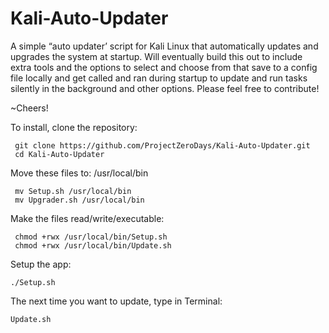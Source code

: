 # Kali-Auto-Updater

A simple “auto updater’ script for Kali Linux that automatically updates and upgrades the system at startup. Will eventually build this out to include extra tools and the options to select and choose from that save to a config file locally and get  called and ran during startup to update and run tasks silently in the background and other options. Please feel free to contribute! 

~Cheers!


To install, clone the repository:
      
     git clone https://github.com/ProjectZeroDays/Kali-Auto-Updater.git
     cd Kali-Auto-Updater
      
Move these files to: /usr/local/bin

     mv Setup.sh /usr/local/bin
     mv Upgrader.sh /usr/local/bin

Make the files read/write/executable:

     chmod +rwx /usr/local/bin/Setup.sh
     chmod +rwx /usr/local/bin/Update.sh
     
      
Setup the app:

    ./Setup.sh 
      
The next time you want to update, type in Terminal:

    Update.sh 

